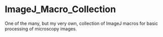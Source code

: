 # ImageJ_Macro_Collection
One of the many, but my very own, collection of ImageJ macros for basic processing of microscopy images.
